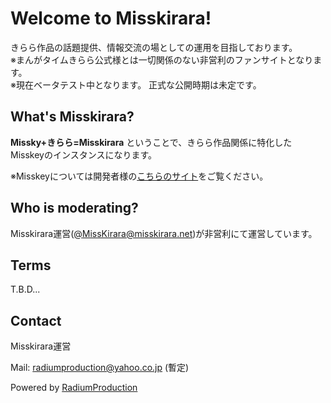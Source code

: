 # Welcome to Misskirara!

きらら作品の話題提供、情報交流の場としての運用を目指しております。  
※まんがタイムきらら公式様とは一切関係のない非営利のファンサイトとなります。  
※現在ベータテスト中となります。  正式な公開時期は未定です。

## What's Misskirara?


 **Missky+きらら=Misskirara**  ということで、きらら作品関係に特化したMisskeyのインスタンスになります。

※Misskeyについては開発者様の[こちらのサイト](https://misskey-hub.net/docs/misskey.html)をご覧ください。



## Who is moderating?

Misskirara運営([@MissKirara@misskirara.net](https://misskirara.net/@MissKirara))が非営利にて運営しています。




## Terms
T.B.D...



## Contact
Misskirara運営

Mail: radiumproduction@yahoo.co.jp (暫定)

Powered by [RadiumProduction](https://radiumproduction.blog.shinobi.jp/)


